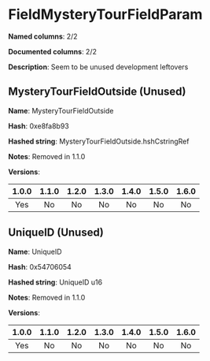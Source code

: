 # FieldMysteryTourFieldParam
**Named columns**: 2/2

**Documented columns**: 2/2

**Description**: Seem to be unused development leftovers
## MysteryTourFieldOutside (Unused)

**Name**: MysteryTourFieldOutside

**Hash**: 0xe8fa8b93

**Hashed string**: MysteryTourFieldOutside.hshCstringRef

**Notes**: Removed in 1.1.0

**Versions**: 

 | 1.0.0 | 1.1.0 | 1.2.0 | 1.3.0 | 1.4.0 | 1.5.0 | 1.6.0
|:--:|:--:|:--:|:--:|:--:|:--:|:--:|
| Yes | No | No | No | No | No | No| 


## UniqueID (Unused)

**Name**: UniqueID

**Hash**: 0x54706054

**Hashed string**: UniqueID u16

**Notes**: Removed in 1.1.0

**Versions**: 

 | 1.0.0 | 1.1.0 | 1.2.0 | 1.3.0 | 1.4.0 | 1.5.0 | 1.6.0
|:--:|:--:|:--:|:--:|:--:|:--:|:--:|
| Yes | No | No | No | No | No | No| 


